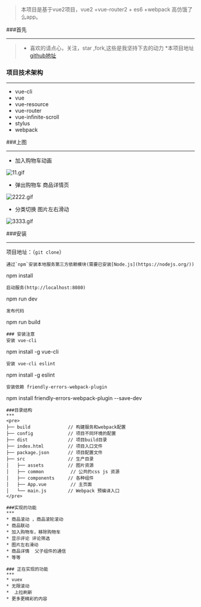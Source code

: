 >  本项目是基于vue2项目，vue2 +vue-router2 + es6 +webpack 高仿饿了么app。

###首先

***
>  * 喜欢的请点心，关注，star ,fork,这些是我坚持下去的动力
>  *本项目地址[github地址](https://github.com/laoguo794207248/elem)

### 项目技术架构
***
*  vue-cli
*  vue
*  vue-resource
*  vue-router
*  vue-infinite-scroll
*  stylus
*  webpack

###上图
***
* 加入购物车动画

![11.gif](http://upload-images.jianshu.io/upload_images/4249223-8d462b93150db24e.gif?imageMogr2/auto-orient/strip)

* 弹出购物车 商品详情页

![2222.gif](http://upload-images.jianshu.io/upload_images/4249223-71b66b4249d868bd.gif?imageMogr2/auto-orient/strip)

* 分类切换 图片左右滑动

![3333.gif](http://upload-images.jianshu.io/upload_images/4249223-f0921b44740f6d4f.gif?imageMogr2/auto-orient/strip)

###安装
***
项目地址：（`git clone`）
```
通过`npm`安装本地服务第三方依赖模块(需要已安装[Node.js](https://nodejs.org/))

```
npm install
```
启动服务(http://localhost:8080)

```
npm run dev
```
发布代码

```
npm run build
```
### 安装注意
安装 vue-cli
```
npm install -g vue-cli
```
安装 vue-cli eslint
```
npm install -g eslint
```
安装依赖 friendly-errors-webpack-plugin
```
npm install friendly-errors-webpack-plugin --save-dev
```
###目录结构
***
<pre>
├── build              // 构建服务和webpack配置
├── config             // 项目不同环境的配置
├── dist               // 项目build目录
├── index.html         // 项目入口文件
├── package.json       // 项目配置文件
├── src                // 生产目录
│   ├── assets         // 图片资源
│   ├── common          // 公共的css js 资源
│   ├── components     // 各种组件
│   ├── App.vue         // 主页面 
│   └── main.js        // Webpack 预编译入口
</pre>

###实现的功能
***
* 商品滚动 ，商品滚轮滚动
* 商品联动
* 加入购物车，移除购物车
* 显示评论 评论筛选
* 图片左右滑动
* 商品详情  父子组件的通信
* 等等

### 正在实现的功能
***
* vuex
* 无限滚动
*  上拉刷新
* 更多更精彩的内容
